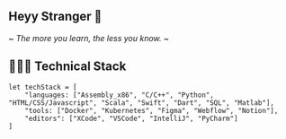 ## Heyy Stranger 👋
~ _The more you learn, the less you know._ ~

<!--
**Wavyness/Wavyness** is a ✨ _special_ ✨ repository because its `README.md` (this file) appears on your GitHub profile.

Here are some ideas to get you started:

- 🔭 I’m currently working on ...
- 🌱 I’m currently learning ...
- 👯 I’m looking to collaborate on ...
- 🤔 I’m looking for help with ...
- 💬 Ask me about ...
- 📫 How to reach me: ...
- 😄 Pronouns: ...
- ⚡ Fun fact: ...
-->

## 👨🏽‍💻 Technical Stack

```
let techStack = [
    "languages: ["Assembly_x86", "C/C++", "Python", "HTML/CSS/Javascript", "Scala", "Swift", "Dart", "SQL", "Matlab"],
    "tools: ["Docker", "Kubernetes", "Figma", "Webflow", "Notion"],
    "editors": ["XCode", "VSCode", "IntelliJ", "PyCharm"]
]
```
